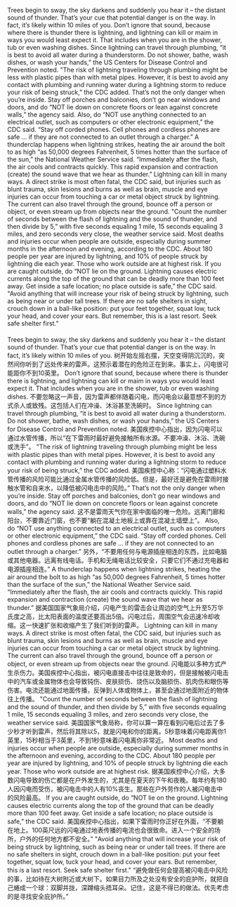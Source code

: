 

Trees begin to sway, the sky darkens and suddenly you hear it – the distant sound of thunder. That’s your cue that potential danger is on the way. In fact, it’s likely within 10 miles of you.
Don’t ignore that sound, because where there is thunder there is lightning, and lightning can kill or maim in ways you would least expect it. That includes when you are in the shower, tub or even washing dishes.
Since lightning can travel through plumbing, “it is best to avoid all water during a thunderstorm. Do not shower, bathe, wash dishes, or wash your hands,” the US Centers for Disease Control and Prevention noted.
"The risk of lightning traveling through plumbing might be less with plastic pipes than with metal pipes. However, it is best to avoid any contact with plumbing and running water during a lightning storm to reduce your risk of being struck,” the CDC added.
That’s not the only danger when you’re inside. Stay off porches and balconies, don’t go near windows and doors, and do “NOT lie down on concrete floors or lean against concrete walls,” the agency said.
Also, do “NOT use anything connected to an electrical outlet, such as computers or other electronic equipment,” the CDC said. “Stay off corded phones. Cell phones and cordless phones are safe … if they are not connected to an outlet through a charger.”
A thunderclap happens when lightning strikes, heating the air around the bolt to as high “as 50,000 degrees Fahrenheit, 5 times hotter than the surface of the sun,” the National Weather Service said. “Immediately after the flash, the air cools and contracts quickly. This rapid expansion and contraction (create) the sound wave that we hear as thunder.”
Lightning can kill in many ways. A direct strike is most often fatal, the CDC said, but injuries such as blunt trauma, skin lesions and burns as well as brain, muscle and eye injuries can occur from touching a car or metal object struck by lightning. The current can also travel through the ground, bounce off a person or object, or even stream up from objects near the ground.
"Count the number of seconds between the flash of lightning and the sound of thunder, and then divide by 5,” with five seconds equaling 1 mile, 15 seconds equaling 3 miles, and zero seconds very close, the weather service said.
Most deaths and injuries occur when people are outside, especially during summer months in the afternoon and evening, according to the CDC. About 180 people per year are injured by lightning, and 10% of people struck by lightning die each year. Those who work outside are at highest risk.
If you are caught outside, do “NOT lie on the ground. Lightning causes electric currents along the top of the ground that can be deadly more than 100 feet away. Get inside a safe location; no place outside is safe,” the CDC said.
"Avoid anything that will increase your risk of being struck by lightning, such as being near or under tall trees. If there are no safe shelters in sight, crouch down in a ball-like position: put your feet together, squat low, tuck your head, and cover your ears. But remember, this is a last resort. Seek safe shelter first.”
####
Trees begin to sway, the sky darkens and suddenly you hear it – the distant sound of thunder. That’s your cue that potential danger is on the way. In fact, it’s likely within 10 miles of you.
树开始左摇右摆，天空变得阴沉沉的，突然间你听到了远处传来的雷声。这预示着潜在的危险正在到来。事实上，闪电很可能距你不到10英里。
Don’t ignore that sound, because where there is thunder there is lightning, and lightning can kill or maim in ways you would least expect it. That includes when you are in the shower, tub or even washing dishes.
不要忽略这一声音，因为雷声都伴随着闪电，而闪电会以最意想不到的方式杀人或致残。这包括人们在冲澡、沐浴甚至洗碗时。
Since lightning can travel through plumbing, “it is best to avoid all water during a thunderstorm. Do not shower, bathe, wash dishes, or wash your hands,” the US Centers for Disease Control and Prevention noted.
美国疾控中心指出，因为闪电可以通过水管传播，所以“在下雷雨时最好避免接触所有水源。不要冲澡、沐浴、洗碗或洗手”。
"The risk of lightning traveling through plumbing might be less with plastic pipes than with metal pipes. However, it is best to avoid any contact with plumbing and running water during a lightning storm to reduce your risk of being struck,” the CDC added.
美国疾控中心称：“闪电通过塑料水管传播的风险可能比通过金属水管传播的风险低。但是，最好还是避免在雷雨时接触水管和自来水，以降低被闪电击中的风险。”
That’s not the only danger when you’re inside. Stay off porches and balconies, don’t go near windows and doors, and do “NOT lie down on concrete floors or lean against concrete walls,” the agency said.
这不是雷雨天气你在家中面临的唯一危险。远离门廊和阳台，不要靠近门窗，也不要“躺在混凝土地板上或靠在混凝土墙壁上”。
Also, do “NOT use anything connected to an electrical outlet, such as computers or other electronic equipment,” the CDC said. “Stay off corded phones. Cell phones and cordless phones are safe … if they are not connected to an outlet through a charger.”
另外，“不要用任何与电源插座相连的东西，比如电脑或其他电器。远离有线电话。手机和无绳电话比较安全，只要它们不通过充电器和电源插座相连。”
A thunderclap happens when lightning strikes, heating the air around the bolt to as high “as 50,000 degrees Fahrenheit, 5 times hotter than the surface of the sun,” the National Weather Service said. “Immediately after the flash, the air cools and contracts quickly. This rapid expansion and contraction (create) the sound wave that we hear as thunder.”
据美国国家气象局介绍，闪电产生的雷击会让周边的空气上升至5万华氏度之高，比太阳表面的温度还要高出5倍。闪电过后，周围空气会迅速冷却收缩。这一快速扩张和收缩产生了我们听到的雷声。
Lightning can kill in many ways. A direct strike is most often fatal, the CDC said, but injuries such as blunt trauma, skin lesions and burns as well as brain, muscle and eye injuries can occur from touching a car or metal object struck by lightning. The current can also travel through the ground, bounce off a person or object, or even stream up from objects near the ground.
闪电能以多种方式产生杀伤力。美国疾控中心指出，被闪电直接击中往往是致命的，但是接触被闪电击中的汽车或金属物体也会导致钝伤、皮肤损伤、烧伤以及脑损伤、肌肉伤和眼伤等伤害。电流还能通过地面传播，反弹到人体或物体上，甚至会通过地面附近的物体往上传播。
"Count the number of seconds between the flash of lightning and the sound of thunder, and then divide by 5,” with five seconds equaling 1 mile, 15 seconds equaling 3 miles, and zero seconds very close, the weather service said.
美国国家气象局称，你可以算一算在看到闪电后过去了多少秒才听到雷声，然后将其除以5，就是闪电和你的距离。5秒意味着闪电距离你1英里，15秒相当于3英里，不到1秒意味着闪电离你非常近。
Most deaths and injuries occur when people are outside, especially during summer months in the afternoon and evening, according to the CDC. About 180 people per year are injured by lightning, and 10% of people struck by lightning die each year. Those who work outside are at highest risk.
据美国疾控中心介绍，大多数闪电导致的伤亡都是在户外发生的，尤其是在夏天的下午和夜晚。每年约有180人因闪电而受伤，被闪电击中的人有10%丧生。那些在户外劳作的人被闪电击中的风险最高。
If you are caught outside, do “NOT lie on the ground. Lightning causes electric currents along the top of the ground that can be deadly more than 100 feet away. Get inside a safe location; no place outside is safe,” the CDC said.
美国疾控中心指出，如果下雷雨时你正好在外面，“不要躺在地上。100英尺远的闪电通过地表传播的电流也会很致命。进入一个安全的场所，户外的任何地方都不安全。”
"Avoid anything that will increase your risk of being struck by lightning, such as being near or under tall trees. If there are no safe shelters in sight, crouch down in a ball-like position: put your feet together, squat low, tuck your head, and cover your ears. But remember, this is a last resort. Seek safe shelter first.”
“避免做任何会提高被闪电击中风险的事，比如待在大树附近或大树下。如果目力所及之处没有安全的庇护所，就把自己蜷成一个球：双脚并拢，深蹲缩头捂耳朵。记住，这是不得已的做法。优先考虑的是寻找安全庇护所。”
